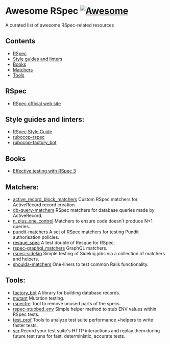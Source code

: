 # Awesome RSpec [![Awesome](https://awesome.re/badge.svg)](https://awesome.re)

A curated list of awesome RSpec-related resources

## Contents
- [RSpec](#rspec)
- [Style guides and linters](#style-guides-and-linters)
- [Books](#books)
- [Matchers](#matchers)
- [Tools](#tools)

## RSpec
- [RSpec official web site](https://rspec.info)

## Style guides and linters:
- [RSpec Style Guide](https://rspec.rubystyle.guide)
- [rubocop-rspec](https://github.com/rubocop/rubocop-rspec)
- [rubocop-factory_bot](https://github.com/rubocop/rubocop-factory_bot)

## Books
- [Effective testing with RSpec 3](https://pragprog.com/titles/rspec3/effective-testing-with-rspec-3/)

## Matchers:
- [active_record_block_matchers](https://github.com/nwallace/active_record_block_matchers) Custom RSpec matchers for ActiveRecord record creation.
- [db-query-matchers](https://github.com/sds/db-query-matchers) RSpec matchers for database queries made by ActiveRecord.
- [n_plus_one_control](https://github.com/palkan/n_plus_one_control) Matchers to ensure code doesn't produce N+1 queries.
- [pundit-matchers](https://github.com/pundit-community/pundit-matchers) A set of RSpec matchers for testing Pundit authorisation policies.
- [resque_spec](https://github.com/leshill/resque_spec) A test double of Resque for RSpec.
- [rspec-graphql_matchers](https://github.com/khamusa/rspec-graphql_matchers) GraphQL matchers.
- [rspec-sidekiq](https://github.com/wspurgin/rspec-sidekiq) Simple testing of Sidekiq jobs via a collection of matchers and helpers.
- [shoulda-matchers](https://github.com/thoughtbot/shoulda-matchers) One-liners to test common Rails functionality.

## Tools:
- [factory_bot](https://github.com/thoughtbot/factory_bot) A library for building database records.
- [mutant](https://github.com/mbj/mutant) Mutation testing.
- [rspectre](https://github.com/dgollahon/rspectre) Tool to remove unused parts of the specs.
- [rspec-stubbed_env](https://github.com/pboling/rspec-stubbed_env/) Simple helper method to stub ENV values within RSpec tests.
- [test_prof](https://github.com/test-prof/test-prof) Tools to analyze test suite performance +helpers to write faster tests.
- [vcr](https://github.com/vcr/vcr) Record your test suite's HTTP interactions and replay them during future test runs for fast, deterministic, accurate tests.
